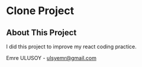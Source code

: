 # Clone Project
## About This Project

	
  I did this project to improve my react coding practice.
    
Emre ULUSOY - [ulsyemr@gmail.com]()
